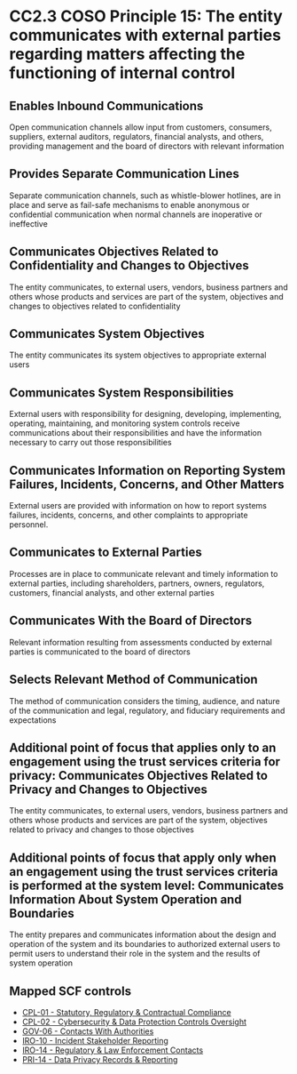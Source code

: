 # CC2.3 COSO Principle 15: The entity communicates with external parties regarding matters affecting the functioning of internal control
## Enables Inbound Communications
Open communication channels allow input from customers, consumers, suppliers, external auditors, regulators, financial analysts, and others, providing management and the board of directors with relevant information
## Provides Separate Communication Lines
Separate communication channels, such as whistle-blower hotlines, are in place and serve as fail-safe mechanisms to enable anonymous or confidential communication when normal channels are inoperative or ineffective
## Communicates Objectives Related to Confidentiality and Changes to Objectives
The entity communicates, to external users, vendors, business partners and others whose products and services are part of the system, objectives and changes to objectives related to confidentiality
## Communicates System Objectives
The entity communicates its system objectives to appropriate external users
## Communicates System Responsibilities
External users with responsibility for designing, developing, implementing, operating, maintaining, and monitoring system controls receive communications about their responsibilities and have the information necessary to carry out those responsibilities
## Communicates Information on Reporting System Failures, Incidents, Concerns, and Other Matters
External users are provided with information on how to report systems failures, incidents, concerns, and other complaints to appropriate personnel.
## Communicates to External Parties
Processes are in place to communicate relevant and timely information to external parties, including shareholders, partners, owners, regulators, customers, financial analysts, and other external parties
## Communicates With the Board of Directors
Relevant information resulting from assessments conducted by external parties is communicated to the board of directors
## Selects Relevant Method of Communication
The method of communication considers the timing, audience, and nature of the communication and legal, regulatory, and fiduciary requirements and expectations
## Additional point of focus that applies only to an engagement using the trust services criteria for privacy: Communicates Objectives Related to Privacy and Changes to Objectives
The entity communicates, to external users, vendors, business partners and others whose products and services are part of the system, objectives related to privacy and changes to those objectives
## Additional points of focus that apply only when an engagement using the trust services criteria is performed at the system level: Communicates Information About System Operation and Boundaries
The entity prepares and communicates information about the design and operation of the system and its boundaries to authorized external users to permit users to understand their role in the system and the results of system operation
## Mapped SCF controls
- [CPL-01 - Statutory, Regulatory & Contractual Compliance](../scf/cpl-01-statutory,regulatory&contractualcompliance.md)
- [CPL-02 - Cybersecurity & Data Protection Controls Oversight](../scf/cpl-02-cybersecurity&dataprotectioncontrolsoversight.md)
- [GOV-06 - Contacts With Authorities](../scf/gov-06-contactswithauthorities.md)
- [IRO-10 - Incident Stakeholder Reporting](../scf/iro-10-incidentstakeholderreporting.md)
- [IRO-14 - Regulatory & Law Enforcement Contacts](../scf/iro-14-regulatory&lawenforcementcontacts.md)
- [PRI-14 - Data Privacy Records & Reporting](../scf/pri-14-dataprivacyrecords&reporting.md)